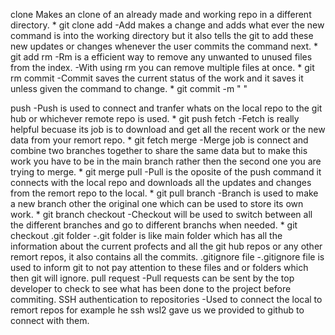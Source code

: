 clone
	 Makes an clone of an already made and working repo in a different directory.
	* git clone
add
	-Add makes a change and adds what ever the new command is into the working directory but it also tells
	the git to add these new updates or changes whenever the user commits the command next.
	* git add
rm 
	-Rm is a efficient way to remove any unwanted to unused files from the index. 
	-With using rm you can remove multiple files at once.
	* git rm
commit
	-Commit saves the current status of the work and it saves it unless given the command to change.
	* git commit -m " "

push
	-Push is used to connect and tranfer whats on the local repo to the git hub or whichever remote 
	repo is used.
	* git push
fetch
	-Fetch is really helpful becuase its job is to download and get all the recent work or the new data from your
	remort repo.
	* git fetch
merge 
	-Merge job is connect and combine two branches together to share the same data but to make this work you 
	have to be in the main branch rather then the second one you are trying to merge.
	* git merge
pull
	-Pull is the oposite of the push command it connects with the local repo and downloads all the updates and
	changes from the remort repo to the local. 
	* git pull
branch 
	-Branch is used to make a new branch other the original one which can be used to store its own work. 
	* git branch
checkout 
	-Checkout will be used to switch between all the different branches and go to different branchs when needed.
	* git checkout
.git folder 
	-.git folder is like main folder which has all the information about the current profects and all the 
	git hub repos or any other remort repos, it also contains all the commits. 
.gitignore file
	-.gitignore file is used to inform git to not pay attention to these files and or folders which then git 
	will ignore. 
pull request
	-Pull requests can be sent by the top developer to check to see what has been done to the project before
 	commiting.
SSH authentication to repositories
	-Used to connect the local to remort repos for example he ssh wsl2 gave us we provided to github to 
	connect with them. 
